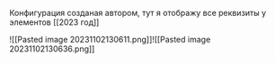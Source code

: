
Конфигурация созданая автором, тут я отображу все реквизиты у элементов 
[[2023 год]]

![[Pasted image 20231102130611.png]]![[Pasted image 20231102130636.png]]